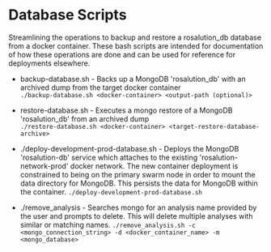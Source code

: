 # Database Scripts

Streamlining the operations to backup and restore a rosalution_db database from a docker container.
These bash scripts are intended for documentation of how these operations are done and can be used
for reference for deployments elsewhere.

* backup-database.sh - Backs up a MongoDB 'rosalution_db' with an archived dump from the target docker container  
`./backup-database.sh <docker-container> <output-path (optional)>`

* restore-database.sh - Executes a mongo restore of a MongoDB 'rosalution_db' from an archived dump  
`./restore-database.sh <docker-container> <target-restore-database-archive>`

* ./deploy-development-prod-database.sh - Deploys the MongoDB 'rosalution-db' service which attaches
to the existing 'rosalution-network-prod' docker network. The new container deployment
is constrained to being on the primary swarm node in order to mount the data directory for MongoDB.  This
persists the data for MongoDB within the container.
`./deploy-development-prod-database.sh`

* ./remove_analysis - Searches mongo for an analysis name provided by the user and prompts to delete.
This will delete multiple analyses with similar or matching names.
`./remove_analysis.sh -c <mongo_connection_string> -d <docker_container_name> -m <mongo_database>`
